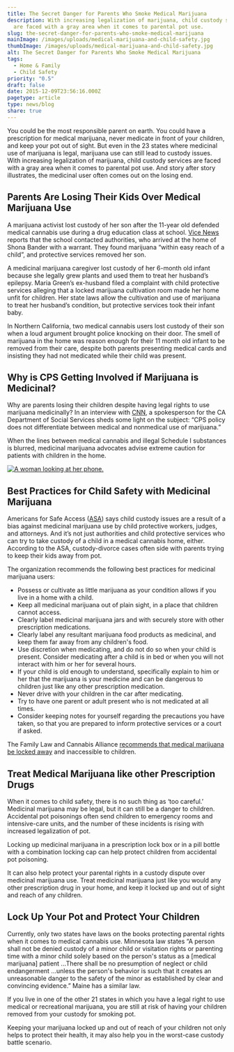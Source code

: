 ```yaml
---
title: The Secret Danger for Parents Who Smoke Medical Marijuana
description: With increasing legalization of marijuana, child custody services
  are faced with a gray area when it comes to parental pot use.
slug: the-secret-danger-for-parents-who-smoke-medical-marijuana
mainImage: /images/uploads/medical-marijuana-and-child-safety.jpg
thumbImage: /images/uploads/medical-marijuana-and-child-safety.jpg
alt: The Secret Danger for Parents Who Smoke Medical Marijuana
tags:
  - Home & Family
  - Child Safety
priority: "0.5"
draft: false
date: 2015-12-09T23:56:16.000Z
pagetype: article
type: news/blog
share: true
---
```

You could be the most responsible parent on earth. You could have a prescription for medical marijuana, never medicate in front of your children, and keep your pot out of sight. But even in the 23 states where medicinal use of marijuana is legal, marijuana use can still lead to custody issues. With increasing legalization of marijuana, child custody services are faced with a gray area when it comes to parental pot use. And story after story illustrates, the medicinal user often comes out on the losing end.

## Parents Are Losing Their Kids Over Medical Marijuana Use

A marijuana activist lost custody of her son after the 11-year old defended medical cannabis use during a drug education class at school. [Vice News](https://news.vice.com/article/a-woman-lost-custody-of-her-son-after-he-defended-medical-marijuana-in-school) reports that the school contacted authorities, who arrived at the home of Shona Bander with a warrant. They found marijuana “within easy reach of a child”, and protective services removed her son.

A medicinal marijuana caregiver lost custody of her 6-month old infant because she legally grew plants and used them to treat her husband’s epilepsy. Maria Green’s ex-husband filed a complaint with child protective services alleging that a locked marijuana cultivation room made her home unfit for children. Her state laws allow the cultivation and use of marijuana to treat her husband’s condition, but protective services took their infant baby.

In Northern California, two medical cannabis users lost custody of their son when a loud argument brought police knocking on their door. The smell of marijuana in the home was reason enough for their 11 month old infant to be removed from their care, despite both parents presenting medical cards and insisting they had not medicated while their child was present.

## Why is CPS Getting Involved if Marijuana is Medicinal?

Why are parents losing their children despite having legal rights to use marijuana medicinally? In an interview with [CNN](http://www.cnn.com/2014/03/12/health/medical-marijuana-parents/), a spokesperson for the CA Department of Social Services sheds some light on the subject: “CPS policy does not differentiate between medical and nonmedical use of marijuana.”

When the lines between medical cannabis and illegal Schedule I substances is blurred, medicinal marijuana advocates advise extreme caution for patients with children in the home.

[![A woman looking at her phone.](/images/uploads/rxguardian-well-rx-graphic.jpg "Save up to 80 percent on prescription drugs.")](https://www.wellrx.com/rx-discount-card/enroll/?invitecode=SaferLock%20&utm_source=SaferLock%20&utm_medium=affiliate&utm_campaign=%3cblogs%3E "WellRx Link")

## Best Practices for Child Safety with Medicinal Marijuana

Americans for Safe Access ([ASA](http://www.safeaccessnow.org/ca_child_custody)) says child custody issues are a result of a bias against medicinal marijuana use by child protective workers, judges, and attorneys. And it’s not just authorities and child protective services who can try to take custody of a child in a medical cannabis home, either. According to the ASA, custody-divorce cases often side with parents trying to keep their kids away from pot.

The organization recommends the following best practices for medicinal marijuana users:

* Possess or cultivate as little marijuana as your condition allows if you live in a home with a child.
* Keep all medicinal marijuana out of plain sight, in a place that children cannot access.
* Clearly label medicinal marijuana jars and with securely store with other prescription medications.
* Clearly label any resultant marijuana food products as medicinal, and keep them far away from any children's food.
* Use discretion when medicating, and do not do so when your child is present. Consider medicating after a child is in bed or when you will not interact with him or her for several hours.
* If your child is old enough to understand, specifically explain to him or her that the marijuana is your medicine and can be dangerous to children just like any other prescription medication.
* Never drive with your children in the car after medicating.
* Try to have one parent or adult present who is not medicated at all times.
* Consider keeping notes for yourself regarding the precautions you have taken, so that you are prepared to inform protective services or a court if asked.

The Family Law and Cannabis Alliance [recommends that medical marijuana be locked away](http://flcalliance.org/resources/how-to-handle-cps/) and inaccessible to children.

## Treat Medical Marijuana like other Prescription Drugs

When it comes to child safety, there is no such thing as ‘too careful.’ Medicinal marijuana may be legal, but it can still be a danger to children. Accidental pot poisonings often send children to emergency rooms and intensive-care units, and the number of these incidents is rising with increased legalization of pot.

Locking up medicinal marijuana in a prescription lock box or in a pill bottle with a combination locking cap can help protect children from accidental pot poisoning.

It can also help protect your parental rights in a custody dispute over medicinal marijuana use. Treat medicinal marijuana just like you would any other prescription drug in your home, and keep it locked up and out of sight and reach of any children.

## Lock Up Your Pot and Protect Your Children

Currently, only two states have laws on the books protecting parental rights when it comes to medical cannabis use. Minnesota law states “A person shall not be denied custody of a minor child or visitation rights or parenting time with a minor child solely based on the person's status as a \[medical marijuana] patient ...There shall be no presumption of neglect or child endangerment ...unless the person's behavior is such that it creates an unreasonable danger to the safety of the minor as established by clear and convincing evidence.” Maine has a similar law.

If you live in one of the other 21 states in which you have a legal right to use medical or recreational marijuana, you are still at risk of having your children removed from your custody for smoking pot.

Keeping your marijuana locked up and out of reach of your children not only helps to protect their health, it may also help you in the worst-case custody battle scenario.